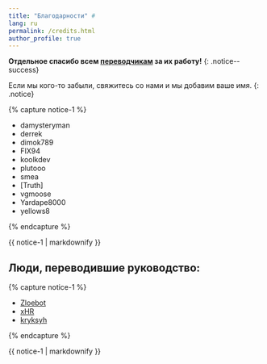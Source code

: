 ```yaml
---
title: "Благодарности" #
lang: ru
permalink: /credits.html
author_profile: true
---
```



**Отдельное спасибо всем [переводчикам](http://translate.wiiu.guide) за их работу!**
{: .notice--success}

Если мы кого-то забыли, свяжитесь со нами и мы добавим ваше имя.
{: .notice}

{% capture notice-1 %}

+ damysteryman
+ derrek
+ dimok789
+ FIX94
+ koolkdev
+ plutooo
+ smea
+ [Truth]
+ vgmoose
+ Yardape8000
+ yellows8

{% endcapture %}

<div class="notice--info">{{ notice-1 | markdownify }}</div>


## Люди, переводившие руководство:     

{% capture notice-1 %}
	
+ [Zloebot](https://crowdin.com/profile/Aibot)   
+ [xHR](https://crowdin.com/profile/rashevskyv)   
+ [kryksyh](https://crowdin.com/profile/kryksyh)   

{% endcapture %}

<div class="notice--info">{{ notice-1 | markdownify }}</div>
